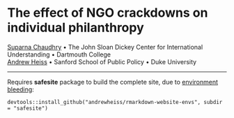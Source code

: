 # The effect of NGO crackdowns on individual philanthropy

[Suparna Chaudhry](http://www.suparnachaudhry.com/) • The John Sloan Dickey Center for International Understanding • Dartmouth College  
[Andrew Heiss](https://www.andrewheiss.com/) • Sanford School of Public Policy • Duke University

---

Requires **safesite** package to build the complete site, due to [environment bleeding](https://github.com/andrewheiss/rmarkdown-website-envs):

    devtools::install_github("andrewheiss/rmarkdown-website-envs", subdir = "safesite")
